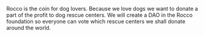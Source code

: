 Rocco is the coin for dog lovers. Because we love dogs we want to donate a part of the profit to dog rescue centers. We will create a DAO in the Rocco foundation so everyone can vote which rescue centers we shall donate around the world. 

